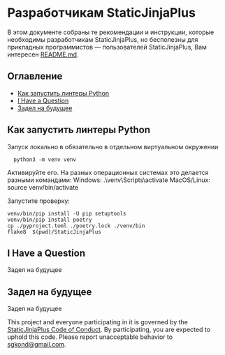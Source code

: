 <!-- omit in toc -->
# Разработчикам StaticJinjaPlus

В этом документе собраны те рекомендации и инструкции, которые необходимы разработчикам StaticJinjaPlus, но бесполезны для прикладных программистов — пользователей StaticJinjaPlus, Вам интересен [README.md](https://github.com/MrDave/StaticJinjaPlus/blob/main/README.md).


<!-- omit in toc -->
## Оглавление

- [Как запустить линтеры Python](#Как-запустить-линтеры-Python)
- [I Have a Question](#i-have-a-question)
- [Задел на будущее](#Задел-на-будущее)
 


## Как запустить линтеры Python
  Запуск локально в обязательно в отдельном виртуальном окружении

```
  python3 -m venv venv
```
  
Активируйте его. На разных операционных системах это делается разными командами:
Windows: .\venv\Scripts\activate
MacOS/Linux: source venv/bin/activate

Запустите проверку:
```
venv/bin/pip install -U pip setuptools
venv/bin/pip install poetry
cp ./pyproject.toml ./poetry.lock ./venv/bin
flake8  $(pwd)/StaticJinjaPlus
```



## I Have a Question
  Задел на будущее




## Задел на будущее
  Задел на будущее



This project and everyone participating in it is governed by the
[StaticJinjaPlus Code of Conduct](https://github.com/SGKespace/StaticJinjaPlusblob/master/CODE_OF_CONDUCT.md).
By participating, you are expected to uphold this code. Please report unacceptable behavior
to <sgkond@gmail.com>.
  
